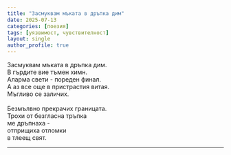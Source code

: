 ```yaml
---
title: "Засмуквам мъката в дръпка дим"
date: 2025-07-13
categories: [поезия]
tags: [уязвимост, чувствителност]
layout: single
author_profile: true
---
```

<div class="poem3">

Засмуквам мъката в дръпка дим. <br/>
В гърдите вие тъмен химн. <br/>
Аларма свети - пореден финал. <br/>
А аз все още в пристрастия витая. <br/>
Мъгливо се заличих. <br/>
 <br/>
Безмълвно прекрачих границата. <br/>
Трохи от безгласна тръпка <br/>
ме дръпнаха - <br/>
отприщиха отломки <br/>
в тлеещ свят. <br/>

</div>
<hr/>
